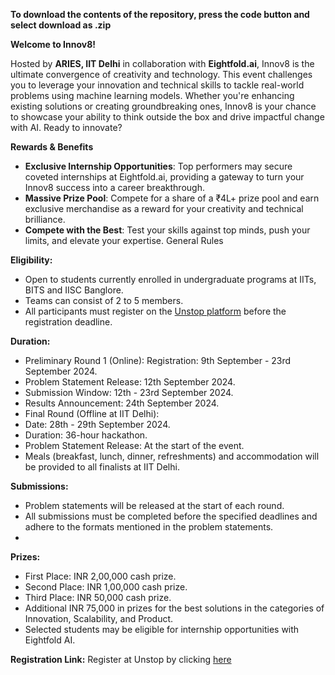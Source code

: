 **To download the contents of the repository, press the code button and select download as .zip**


**Welcome to Innov8!**

Hosted by **ARIES, IIT Delhi** in collaboration with **Eightfold.ai**, Innov8 is the ultimate convergence of creativity and technology. This event challenges you to leverage your innovation and technical skills to tackle real-world problems using machine learning models. Whether you're enhancing existing solutions or creating groundbreaking ones, Innov8 is your chance to showcase your ability to think outside the box and drive impactful change with AI. Ready to innovate?

**Rewards & Benefits**

- **Exclusive Internship Opportunities**: Top performers may secure coveted internships at Eightfold.ai, providing a gateway to turn your Innov8 success into a career breakthrough.
- **Massive Prize Pool**: Compete for a share of a ₹4L+ prize pool and earn exclusive merchandise as a reward for your creativity and technical brilliance.
- **Compete with the Best**: Test your skills against top minds, push your limits, and elevate your expertise.
General Rules

**Eligibility:**

- Open to students currently enrolled in undergraduate programs at IITs, BITS and IISC Banglore.
- Teams can consist of 2 to 5 members.
- All participants must register on the [Unstop platform](https://unstop.com/hackathons/innov8-the-ultimate-innovation-challenge-in-machine-learning-and-ai-with-career-opportunities-rendezvous-2024-1150650) before the registration deadline.

**Duration:**

- Preliminary Round 1 (Online):
Registration: 9th September - 23rd September 2024.
- Problem Statement Release: 12th September 2024.
- Submission Window: 12th - 23rd September 2024.
- Results Announcement: 24th September 2024.
- Final Round (Offline at IIT Delhi):
- Date: 28th - 29th September 2024.
- Duration: 36-hour hackathon.
- Problem Statement Release: At the start of the event.
- Meals (breakfast, lunch, dinner, refreshments) and accommodation will be provided to all finalists at IIT Delhi.
  
**Submissions:**

- Problem statements will be released at the start of each round.
- All submissions must be completed before the specified deadlines and adhere to the formats mentioned in the problem statements.
- 
**Prizes:**

- First Place: INR 2,00,000 cash prize.
- Second Place: INR 1,00,000 cash prize.
- Third Place: INR 50,000 cash prize.
- Additional INR 75,000 in prizes for the best solutions in the categories of Innovation, Scalability, and Product.
- Selected students may be eligible for internship opportunities with Eightfold AI.

**Registration Link:** Register at Unstop by clicking [here](https://unstop.com/hackathons/innov8-the-ultimate-innovation-challenge-in-machine-learning-and-ai-with-career-opportunities-rendezvous-2024-1150650)

